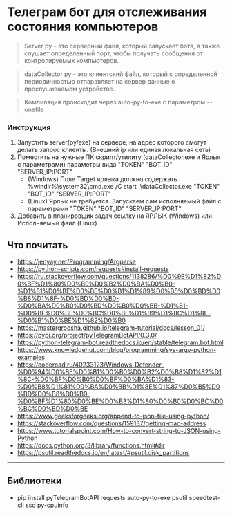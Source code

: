 # Телеграм бот для отслеживания состояния компьютеров

> Server py - это серверный файл, который запускает бота,
> а также слушает определенный порт, чтобы получать сообщения
> от контролируемых компьютеров.

> dataCollector py - это клиентский файл, который с определенной
> периодичностью отпаравляет на сервер данные о прослушиваемом устройстве.

> Компиляция происходит через auto-py-to-exe с параметром --onefile

### Инструкция

1) Запустить server(py/exe) на сервере, на адрес которого смогут делать запрос клиенты. (Внешний ip или единая локальная сеть)
2) Поместить на нужные ПК скрипт/утилиту (dataCollector.exe и Ярлык с параметрами) параметры вида "TOKEN" "BOT_ID" "SERVER_IP:PORT"
    - (Windows) Поле Target ярлыка должно содержать %windir%\system32\cmd.exe /C start .\dataCollector.exe "TOKEN" "BOT_ID" "SERVER_IP:PORT"
    - (Linux) Ярлык не требуется. Запускаем сам исполняемый файл с параметрами "TOKEN" "BOT_ID" "SERVER_IP:PORT"
3) Добавить в планировщик задач ссылку на ЯРЛЫК (Windows) или Исполняемый файл (Linux)


## Что почитать

- https://jenyay.net/Programming/Argparse
- https://python-scripts.com/requests#install-requests
- https://ru.stackoverflow.com/questions/1138286/%D0%9E%D1%82%D0%BF%D1%80%D0%B0%D0%B2%D0%BA%D0%B0-%D1%81%D0%BE%D0%BE%D0%B1%D1%89%D0%B5%D0%BD%D0%B8%D1%8F-%D0%BD%D0%B0-%D0%BA%D0%B0%D0%BD%D0%B0%D0%BB-%D1%81-%D0%BF%D0%BE%D0%BC%D0%BE%D1%89%D1%8C%D1%8E-%D0%B1%D0%BE%D1%82%D0%B0
- https://mastergroosha.github.io/telegram-tutorial/docs/lesson_01/
- https://pypi.org/project/pyTelegramBotAPI/0.3.0/
- https://python-telegram-bot.readthedocs.io/en/stable/telegram.bot.html
- https://www.knowledgehut.com/blog/programming/sys-argv-python-examples
- https://coderoad.ru/40233123/Windows-Defender-%D0%94%D0%BE%D0%B1%D0%B0%D0%B2%D0%B8%D1%82%D1%8C-%D0%BF%D0%B0%D0%BF%D0%BA%D1%83-%D0%B8%D1%81%D0%BA%D0%BB%D1%8E%D1%87%D0%B5%D0%BD%D0%B8%D0%B9-%D0%BF%D1%80%D0%BE%D0%B3%D1%80%D0%B0%D0%BC%D0%BC%D0%BD%D0%BE
- https://www.geeksforgeeks.org/append-to-json-file-using-python/
- https://stackoverflow.com/questions/159137/getting-mac-address
- https://www.tutorialspoint.com/How-to-convert-string-to-JSON-using-Python
- https://docs.python.org/3/library/functions.html#dir
- https://psutil.readthedocs.io/en/latest/#psutil.disk_partitions

---
## Библиотеки

- pip install pyTelegramBotAPI requests auto-py-to-exe psutil speedtest-cli ssd py-cpuinfo
